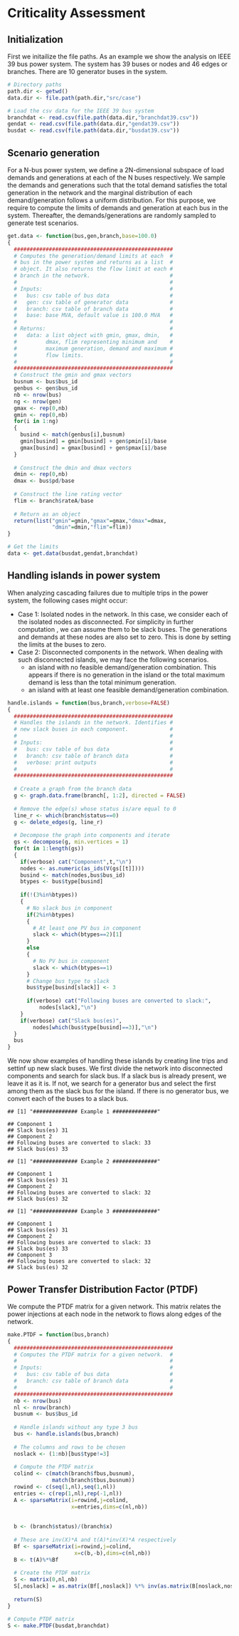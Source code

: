 Criticality Assessment
================

## Initialization

First we initailize the file paths. As an example we show the analysis
on IEEE 39 bus power system. The system has 39 buses or nodes and 46
edges or branches. There are 10 generator buses in the system.

``` r
# Directory paths
path.dir <- getwd()
data.dir <- file.path(path.dir,"src/case")

# Load the csv data for the IEEE 39 bus system
branchdat <- read.csv(file.path(data.dir,"branchdat39.csv"))
gendat <- read.csv(file.path(data.dir,"gendat39.csv"))
busdat <- read.csv(file.path(data.dir,"busdat39.csv"))
```

## Scenario generation

For a N-bus power system, we define a 2N-dimensional subspace of load
demands and generations at each of the N buses respectively. We sample
the demands and generations such that the total demand satisfies the
total generation in the network and the marginal distribution of each
demand/generation follows a uniform distribution. For this purpose, we
require to compute the limits of demands and generation at each bus in
the system. Thereafter, the demands/generations are randomly sampled to
generate test scenarios.

``` r
get.data <- function(bus,gen,branch,base=100.0)
{
  ##################################################
  # Computes the generation/demand limits at each  #
  # bus in the power system and returns as a list  #
  # object. It also returns the flow limit at each #
  # branch in the network.                         #
  #                                                #
  # Inputs:                                        #
  #   bus: csv table of bus data                   #
  #   gen: csv table of generator data             #
  #   branch: csv table of branch data             #
  #   base: base MVA, default value is 100.0 MVA   #
  #                                                #
  # Returns:                                       #
  #   data: a list object with gmin, gmax, dmin,   #
  #         dmax, flim representing minimum and    #
  #         maximum generation, demand and maximum #
  #         flow limits.                           #
  #                                                #
  ##################################################
  # Construct the gmin and gmax vectors
  busnum <- bus$bus_id
  genbus <- gen$bus_id
  nb <- nrow(bus)
  ng <- nrow(gen)
  gmax <- rep(0,nb)
  gmin <- rep(0,nb)
  for(i in 1:ng)
  {
    busind <- match(genbus[i],busnum)
    gmin[busind] = gmin[busind] + gen$pmin[i]/base
    gmax[busind] = gmax[busind] + gen$pmax[i]/base
  }
  
  # Construct the dmin and dmax vectors
  dmin <- rep(0,nb)
  dmax <- bus$pd/base
  
  # Construct the line rating vector
  flim <- branch$rateA/base
  
  # Return as an object
  return(list("gmin"=gmin,"gmax"=gmax,"dmax"=dmax,
              "dmin"=dmin,"flim"=flim))
}

# Get the limits
data <- get.data(busdat,gendat,branchdat)
```

## Handling islands in power system

When analyzing cascading failures due to multiple trips in the power
system, the following cases might occur:

  - Case 1: Isolated nodes in the network. In this case, we consider
    each of the isolated nodes as disconnected. For simplicity in
    further computation , we can assume them to be slack buses. The
    generations and demands at these nodes are also set to zero. This is
    done by setting the limits at the buses to zero.
  - Case 2: Disconnected components in the network. When dealing with
    such disconnected islands, we may face the following scenarios.
      - an island with no feasible demand/generation combination. This
        appears if there is no generation in the island or the total
        maximum demand is less than the total minimum generation.
      - an island with at least one feasible demand/generation
        combination.

<!-- end list -->

``` r
handle.islands = function(bus,branch,verbose=FALSE)
{
  ##################################################
  # Handles the islands in the network. Identifies #
  # new slack buses in each component.             #
  #                                                #
  # Inputs:                                        #
  #   bus: csv table of bus data                   #
  #   branch: csv table of branch data             #
  #   verbose: print outputs                       #
  #                                                #
  ##################################################
  
  # Create a graph from the branch data
  g <- graph.data.frame(branch[, 1:2], directed = FALSE)
  
  # Remove the edge(s) whose status is/are equal to 0
  line_r <- which(branch$status==0)
  g <- delete_edges(g, line_r)
  
  # Decompose the graph into components and iterate
  gs <- decompose(g, min.vertices = 1)
  for(t in 1:length(gs))
  {
    if(verbose) cat("Component",t,"\n")
    nodes <- as.numeric(as_ids(V(gs[[t]])))
    busind <- match(nodes,bus$bus_id)
    btypes <- bus$type[busind]
    
    if(!(3%in%btypes))
    {
      # No slack bus in component
      if(2%in%btypes)
      {
        # At least one PV bus in component
        slack <- which(btypes==2)[1]
      }
      else
      {
        # No PV bus in component
        slack <- which(btypes==1)
      }
      # Change bus type to slack
      bus$type[busind[slack]] <- 3
      
      if(verbose) cat("Following buses are converted to slack:",
          nodes[slack],"\n")
    }
    if(verbose) cat("Slack bus(es)",
        nodes[which(bus$type[busind]==3)],"\n")
  }
  bus
}
```

We now show examples of handling these islands by creating line trips
and settinf up new slack buses. We first divide the network into
disconnected components and search for slack bus. If a slack bus is
already present, we leave it as it is. If not, we search for a generator
bus and select the first among them as the slack bus for the island. If
there is no generator bus, we convert each of the buses to a slack bus.

    ## [1] "############## Example 1 ##############"

    ## Component 1 
    ## Slack bus(es) 31 
    ## Component 2 
    ## Following buses are converted to slack: 33 
    ## Slack bus(es) 33

    ## [1] "############## Example 2 ##############"

    ## Component 1 
    ## Slack bus(es) 31 
    ## Component 2 
    ## Following buses are converted to slack: 32 
    ## Slack bus(es) 32

    ## [1] "############## Example 3 ##############"

    ## Component 1 
    ## Slack bus(es) 31 
    ## Component 2 
    ## Following buses are converted to slack: 33 
    ## Slack bus(es) 33 
    ## Component 3 
    ## Following buses are converted to slack: 32 
    ## Slack bus(es) 32

## Power Transfer Distribution Factor (PTDF)

We compute the PTDF matrix for a given network. This matrix relates the
power injections at each node in the network to flows along edges of the
network.

``` r
make.PTDF = function(bus,branch)
{
  ##################################################
  # Computes the PTDF matrix for a given network.  #
  #                                                #
  # Inputs:                                        #
  #   bus: csv table of bus data                   #
  #   branch: csv table of branch data             #
  #                                                #
  ##################################################
  nb <- nrow(bus)
  nl <- nrow(branch)
  busnum <- bus$bus_id
  
  # Handle islands without any type 3 bus
  bus <- handle.islands(bus,branch)
  
  # The columns and rows to be chosen
  noslack <- (1:nb)[bus$type!=3]
  
  # Compute the PTDF matrix
  colind <- c(match(branch$fbus,busnum),
              match(branch$tbus,busnum))
  rowind <- c(seq(1,nl),seq(1,nl))
  entries <- c(rep(1,nl),rep(-1,nl))
  A <- sparseMatrix(i=rowind,j=colind,
                    x=entries,dims=c(nl,nb))
  
  
  b <- (branch$status)/(branch$x)
  
  # These are inv(X)*A and t(A)*inv(X)*A respectively
  Bf <- sparseMatrix(i=rowind,j=colind,
                     x=c(b,-b),dims=c(nl,nb))
  B <- t(A)%*%Bf
  
  # Create the PTDF matrix
  S <- matrix(0,nl,nb)
  S[,noslack] = as.matrix(Bf[,noslack]) %*% inv(as.matrix(B[noslack,noslack]))
  
  return(S)
}

# Compute PTDF matrix
S <- make.PTDF(busdat,branchdat)
```
